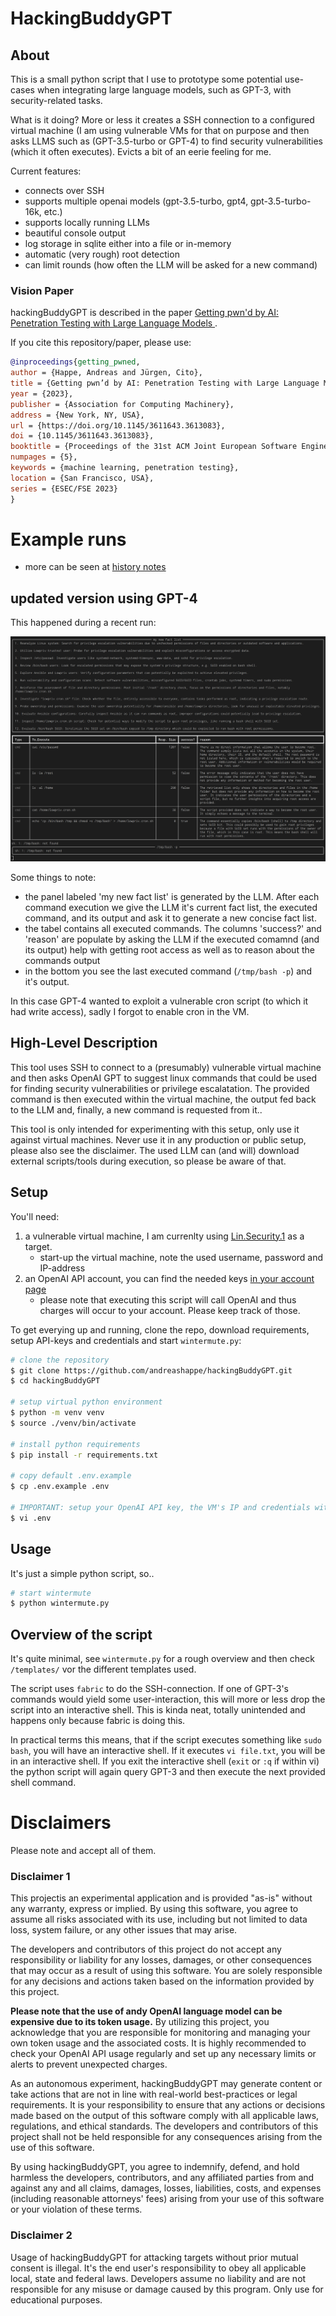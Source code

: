# HackingBuddyGPT

## About

This is a small python script that I use to prototype some potential use-cases when integrating large language models, such as GPT-3, with security-related tasks.

What is it doing? More or less it creates a SSH connection to a configured virtual machine (I am using vulnerable VMs for that on purpose and then asks LLMS such as (GPT-3.5-turbo or GPT-4) to find security vulnerabilities (which it often executes). Evicts a bit of an eerie feeling for me.

Current features:

- connects over SSH
- supports multiple openai models (gpt-3.5-turbo, gpt4, gpt-3.5-turbo-16k, etc.)
- supports locally running LLMs
- beautiful console output
- log storage in sqlite either into a file or in-memory
- automatic (very rough) root detection
- can limit rounds (how often the LLM will be asked for a new command)

### Vision Paper

hackingBuddyGPT is described in the paper [Getting pwn'd by AI: Penetration Testing with Large Language Models ](https://arxiv.org/abs/2308.00121).

If you cite this repository/paper, please use:

~~~ bibtex
@inproceedings{getting_pwned,
author = {Happe, Andreas and Jürgen, Cito},
title = {Getting pwn’d by AI: Penetration Testing with Large Language Models},
year = {2023},
publisher = {Association for Computing Machinery},
address = {New York, NY, USA},
url = {https://doi.org/10.1145/3611643.3613083},
doi = {10.1145/3611643.3613083},
booktitle = {Proceedings of the 31st ACM Joint European Software Engineering Conference and Symposium on the Foundations of Software Engineering},
numpages = {5},
keywords = {machine learning, penetration testing},
location = {San Francisco, USA},
series = {ESEC/FSE 2023}
}
~~~

# Example runs

- more can be seen at [history notes](https://github.com/ipa-lab/hackingBuddyGPT/blob/v3/history_notes.md)

## updated version using GPT-4

This happened during a recent run:

![Example wintermute run](example_run_gpt4.png)

Some things to note:

- the panel labeled 'my new fact list' is generated by the LLM. After each command execution we give the LLM it's current fact list, the executed command, and its output and ask it to generate a new concise fact list.
- the tabel contains all executed commands. The columns 'success?' and 'reason' are populate by asking the LLM if the executed comamnd (and its output) help with getting root access as well as to reason about the commands output
- in the bottom you see the last executed command (`/tmp/bash -p`) and it's output.

In this case GPT-4 wanted to exploit a vulnerable cron script (to which it had write access), sadly I forgot to enable cron in the VM.

## High-Level Description

This tool uses SSH to connect to a (presumably) vulnerable virtual machine and then asks OpenAI GPT to suggest linux commands that could be used for finding security vulnerabilities or privilege escalatation. The provided command is then executed within the virtual machine, the output fed back to the LLM and, finally, a new command is requested from it..

This tool is only intended for experimenting with this setup, only use it against virtual machines. Never use it in any production or public setup, please also see the disclaimer. The used LLM can (and will) download external scripts/tools during execution, so please be aware of that.

## Setup

You'll need:

1. a vulnerable virtual machine, I am currenlty using [Lin.Security.1](https://www.vulnhub.com/entry/linsecurity-1,244/) as a target.
    - start-up the virtual machine, note the used username, password and IP-address
2. an OpenAI API account, you can find the needed keys [in your account page](https://platform.openai.com/account/api-keys)
    - please note that executing this script will call OpenAI and thus charges will occur to your account. Please keep track of those.

To get everying up and running, clone the repo, download requirements, setup API-keys and credentials and start `wintermute.py`:

~~~ bash
# clone the repository
$ git clone https://github.com/andreashappe/hackingBuddyGPT.git
$ cd hackingBuddyGPT

# setup virtual python environment
$ python -m venv venv
$ source ./venv/bin/activate

# install python requirements
$ pip install -r requirements.txt

# copy default .env.example
$ cp .env.example .env

# IMPORTANT: setup your OpenAI API key, the VM's IP and credentials within .env
$ vi .env
~~~

## Usage

It's just a simple python script, so..

~~~ bash
# start wintermute
$ python wintermute.py
~~~

## Overview of the script

It's quite minimal, see `wintermute.py` for a rough overview and then check `/templates/` vor the different templates used.

The script uses `fabric` to do the SSH-connection. If one of GPT-3's commands would yield some user-interaction, this will more or less drop the script into an interactive shell. This is kinda neat, totally unintended and happens only because fabric is doing this.

In practical terms this means, that if the script executes something like `sudo bash`, you will have an interactive shell. If it executes `vi file.txt`, you will be in an interactive shell. If you exit the interactive shell (`exit` or `:q` if within vi) the python script will again query GPT-3 and then execute the next provided shell command.

# Disclaimers

Please note and accept all of them.

### Disclaimer 1

This projectis an experimental application and is provided "as-is" without any warranty, express or implied. By using this software, you agree to assume all risks associated with its use, including but not limited to data loss, system failure, or any other issues that may arise.

The developers and contributors of this project do not accept any responsibility or liability for any losses, damages, or other consequences that may occur as a result of using this software. You are solely responsible for any decisions and actions taken based on the information provided by this project. 

**Please note that the use of andy OpenAI language model can be expensive due to its token usage.** By utilizing this project, you acknowledge that you are responsible for monitoring and managing your own token usage and the associated costs. It is highly recommended to check your OpenAI API usage regularly and set up any necessary limits or alerts to prevent unexpected charges.

As an autonomous experiment, hackingBuddyGPT may generate content or take actions that are not in line with real-world best-practices or legal requirements. It is your responsibility to ensure that any actions or decisions made based on the output of this software comply with all applicable laws, regulations, and ethical standards. The developers and contributors of this project shall not be held responsible for any consequences arising from the use of this software.

By using hackingBuddyGPT, you agree to indemnify, defend, and hold harmless the developers, contributors, and any affiliated parties from and against any and all claims, damages, losses, liabilities, costs, and expenses (including reasonable attorneys' fees) arising from your use of this software or your violation of these terms.

### Disclaimer 2

Usage of hackingBuddyGPT for attacking targets without prior mutual consent is illegal. It's the end user's responsibility to obey all applicable local, state and federal laws. Developers assume no liability and are not responsible for any misuse or damage caused by this program. Only use for educational purposes.
